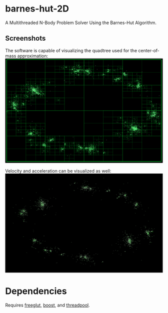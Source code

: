 # barnes-hut-2D
A Multithreaded N-Body Problem Solver Using the Barnes-Hut Algorithm.

## Screenshots
The software is capable of visualizing the quadtree used for the center-of-mass approximation:
![Quad Tree](images/QuadTree8.png?raw=true "Quad Tree")

Velocity and acceleration can be visualized as well:
![Velocity Visualization](images/Velocity1.png?raw=true "Velocity")

# Dependencies
Requires [freeglut](http://freeglut.sourceforge.net/), [boost](http://www.boost.org/), and [threadpool](http://threadpool.sourceforge.net/).
